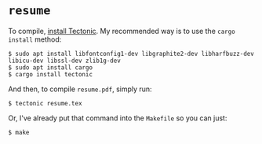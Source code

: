 # `resume`

To compile, [install Tectonic](https://tectonic-typesetting.github.io/en-US/install.html). My recommended way is to use the `cargo install` method:

```
$ sudo apt install libfontconfig1-dev libgraphite2-dev libharfbuzz-dev libicu-dev libssl-dev zlib1g-dev
$ sudo apt install cargo
$ cargo install tectonic
```

And then, to compile `resume.pdf`, simply run:

```
$ tectonic resume.tex
```

Or, I've already put that command into the `Makefile` so you can just:

```
$ make
```
